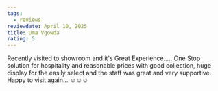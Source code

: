 ```yaml
---
tags:
  - reviews
reviewdate: April 10, 2025
title: Uma Vgowda
rating: 5
---
```

Recently visited to showroom and it's Great Experience..... One Stop solution for hospitality and reasonable prices with good collection, huge display for the easily select and the staff was great and very supportive.
Happy to visit again... ☺️☺️☺️
